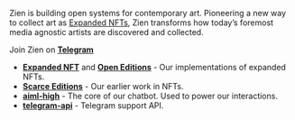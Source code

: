 Zien is building open systems for contemporary art. Pioneering a new way to collect art as [Expanded NFTs][exnfts], Zien transforms how today’s foremost media agnostic artists are discovered and collected. 

Join Zien on **[Telegram][Telegram]**

- **[Expanded NFT][expandednft]** and **[Open Editions][openeditions]** - Our implementations of expanded NFTs.
- **[Scarce Editions][scrceedition]** - Our earlier work in NFTs.
- **[aiml-high][aimlhigh]** - The core of our chatbot. Used to power our interactions.
- **[telegram-api][telegramapi]** - Telegram support API.

[exnfts]: https://zien.mirror.xyz/RjqnOq1IUO2RR03iyP7ZRBKvfy4SqZypc2APWjGYMUg
[expandednft]: https://github.com/joinzien/expanded-nft
[openeditions]: https://github.com/joinzien/open-editions
[scrceedition]: https://github.com/joinzien/scarce-editions
[aimlhigh]: https://github.com/joinzien/aiml-high
[telegramapi]: https://github.com/joinzien/telegram-api
[Telegram]: https://t.me/zienzienbot
